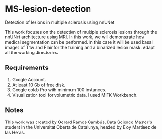 # MS-lesion-detection
Detection of lesions in multiple sclerosis using nnUNet

This work focuses on the detection of multiple sclerosis lesions through the nnUNet architecture using MRI. In this work, we will demonstrate how medical segmentation can be performed.
In this case it will be used basal images of T1w and Flair for the training and a binarized lesion mask.
Adapt all the working directories.

## Requirements
1. Google Account.
2. At least 10 Gb of free disk.
3. Google colab Pro with minimum 100 instances.
4. Visualization tool for volumetric data. I used MITK Workbench.

## Notes
This work was created by Gerard Ramos Gambús, Data Science Master's student in the Universitat Oberta de Catalunya, headed by Eloy Martínez de las Heras.


